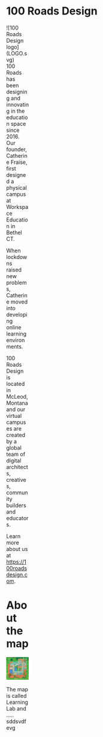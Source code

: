 # 100 Roads Design
<div style="width:60px ; height:60px">
![100 Roads Design logo](LOGO.svg)
<div>
100 Roads has been designing and innovating in the education space since 2016. Our founder, Catherine Fraise, first designed a physical campus at Workspace Education in Bethel CT.

When lockdowns raised new problems, Catherine moved into developing online learning environments.

100 Roads Design is located in McLeod, Montana and our virtual campuses are created by a global team of digital architects, creatives, community builders and educators.

Learn more about us at https://100roadsdesign.com. 

# About the map

![map](learning-lab.png)

The map is called Learning Lab and ..... sddsvdfevg 